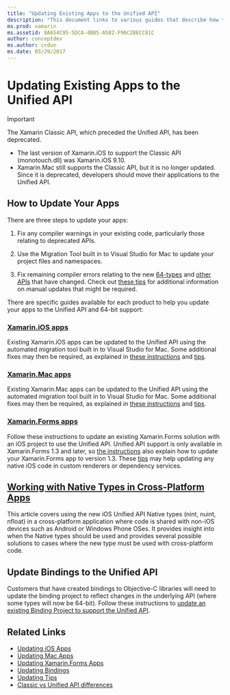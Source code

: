 ```yaml
---
title: "Updating Existing Apps to the Unified API"
description: "This document links to various guides that describe how to update Xamarin applications to the Unified API. It discusses Xamarin.iOS apps, Xamarin.Mac apps. Xamarin.Forms apps, native types in cross-platform apps, and binding projects."
ms.prod: xamarin
ms.assetid: 8A654C95-5DCA-4BB5-A582-F96C2BECC81C
author: conceptdev
ms.author: crdun
ms.date: 03/29/2017
---
```


# Updating Existing Apps to the Unified API

> [!IMPORTANT]
> The Xamarin Classic API, which preceded the Unified API, has been
> deprecated.
> - The last version of Xamarin.iOS to support the Classic API
>   (monotouch.dll) was Xamarin.iOS 9.10.
> - Xamarin.Mac still supports the Classic API, but it is no longer
>   updated. Since it is deprecated, developers should move their
>   applications to the Unified API.

## How to Update Your Apps

There are three steps to update your apps:

1. Fix any compiler warnings in your existing code,
    particularly those relating to deprecated APIs.

2. Use the Migration Tool built in to Visual Studio for Mac
    to update your project files and namespaces.

3. Fix remaining compiler errors relating to the new
    [64-types](~/cross-platform/macios/nativetypes.md)
    and [other APIs](~/cross-platform/macios/unified/overview.md#deprecated-typos)
    that have changed. Check out [these tips](~/cross-platform/macios/unified/updating-tips.md)
    for additional information on manual updates that
    might be required.

There are specific guides available for each product to help you update
your apps to the Unified API and 64-bit support:

### [Xamarin.iOS apps](~/cross-platform/macios/unified/updating-ios-apps.md)

Existing Xamarin.iOS apps can be updated to the Unified API using
the automated migration tool built in to Visual Studio for Mac. Some additional
fixes may then be required, as explained in [these instructions](~/cross-platform/macios/unified/updating-ios-apps.md)
and [tips](~/cross-platform/macios/unified/updating-tips.md).

### [Xamarin.Mac apps](~/cross-platform/macios/unified/updating-mac-apps.md)

Existing Xamarin.Mac apps can be updated to the Unified API using
the automated migration tool built in to Visual Studio for Mac. Some additional
fixes may then be required, as explained in [these instructions](~/cross-platform/macios/unified/updating-mac-apps.md)
and [tips](~/cross-platform/macios/unified/updating-tips.md).

### [Xamarin.Forms apps](~/cross-platform/macios/unified/updating-xamarin-forms-apps.md)

Follow these instructions to update an existing Xamarin.Forms
solution with an iOS project to use the Unified API. Unified API
support is only available in Xamarin.Forms 1.3 and later, so
[the instructions](~/cross-platform/macios/unified/updating-xamarin-forms-apps.md) also explain how
to update your Xamarin.Forms app to version 1.3. These [tips](~/cross-platform/macios/unified/updating-tips.md)
may help updating any native iOS code in custom renderers or
dependency services.

## [Working with Native Types in Cross-Platform Apps](~/cross-platform/macios/nativetypes.md)

This article covers using the new iOS Unified API Native types (nint, nuint, nfloat) in a cross-platform application where code is shared with non-iOS devices such as Android or Windows Phone OSes. It provides insight into when the Native types should be used and provides several possible solutions to cases where the new type must be used with cross-platform code.

## Update Bindings to the Unified API

Customers that have created bindings to Objective-C libraries
will need to update the binding project to reflect changes
in the underlying API (where some types will now be 64-bit).
Follow these instructions to [update an existing Binding Project to support the Unified API](~/cross-platform/macios/unified/update-binding.md).

## Related Links

- [Updating iOS Apps](~/cross-platform/macios/unified/updating-ios-apps.md)
- [Updating Mac Apps](~/cross-platform/macios/unified/updating-mac-apps.md)
- [Updating Xamarin.Forms Apps](~/cross-platform/macios/unified/updating-xamarin-forms-apps.md)
- [Updating Bindings](~/cross-platform/macios/unified/update-binding.md)
- [Updating Tips](~/cross-platform/macios/unified/updating-tips.md)
- [Classic vs Unified API differences](https://github.com/xamarin/release-notes-archive/blob/master/release-notes/ios/api_changes/classic-vs-unified-8.6.0/index.md)
